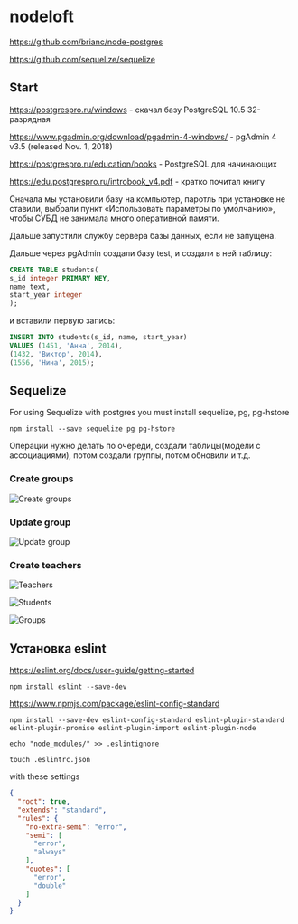 # nodeloft

https://github.com/brianc/node-postgres

https://github.com/sequelize/sequelize


## Start

https://postgrespro.ru/windows - скачал базу PostgreSQL 10.5 32-разрядная

https://www.pgadmin.org/download/pgadmin-4-windows/ - pgAdmin 4 v3.5 (released Nov. 1, 2018)

https://postgrespro.ru/education/books - PostgreSQL для начинающих

https://edu.postgrespro.ru/introbook_v4.pdf - кратко почитал книгу

Сначала мы установили базу на компьютер, паротль при установке не ставили, выбрали пункт «Использовать
параметры по умолчанию», чтобы СУБД не занимала много оперативной памяти.

Дальше запустили службу сервера базы данных, если не запущена.

Дальше через pgAdmin создали базу test,
и создали в ней таблицу:

```sql
CREATE TABLE students(
s_id integer PRIMARY KEY,
name text,
start_year integer
);
```

и вставили первую запись:

```sql
INSERT INTO students(s_id, name, start_year)
VALUES (1451, 'Анна', 2014),
(1432, 'Виктор', 2014),
(1556, 'Нина', 2015);
```


## Sequelize

For using Sequelize with postgres you must install sequelize, pg, pg-hstore

`npm install --save sequelize pg pg-hstore`

Операции нужно делать по очереди, создали таблицы(модели с ассоциациями), потом создали группы, потом обновили и т.д.


### Create groups

![Create groups](https://i.imgur.com/qjqqhdR.png)

### Update group

![Update group](https://i.imgur.com/GhxMILz.png)


### Create teachers

![Teachers](https://i.imgur.com/ulz9wXS.png)

![Students](https://i.imgur.com/oofMdNr.png)

![Groups](https://i.imgur.com/UdNW2qU.png)


## Установка eslint

https://eslint.org/docs/user-guide/getting-started

`npm install eslint --save-dev`

https://www.npmjs.com/package/eslint-config-standard

`npm install --save-dev eslint-config-standard eslint-plugin-standard eslint-plugin-promise eslint-plugin-import eslint-plugin-node`

`echo "node_modules/" >> .eslintignore`

`touch .eslintrc.json`

with these settings

```json
{
  "root": true,
  "extends": "standard",
  "rules": {
    "no-extra-semi": "error",
    "semi": [
      "error",
      "always"
    ],
    "quotes": [
      "error",
      "double"
    ]
  }
}
```
